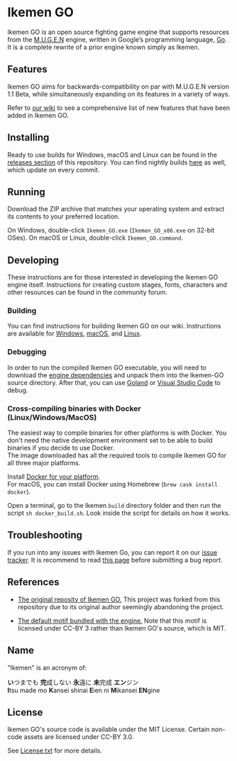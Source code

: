 # Ikemen GO

Ikemen GO is an open source fighting game engine that supports resources from the [M.U.G.E.N](https://en.wikipedia.org/wiki/Mugen_(game_engine)) engine, written in Google’s programming language, [Go](https://go.dev/). It is a complete rewrite of a prior engine known simply as Ikemen.

## Features
Ikemen GO aims for backwards-compatibility on par with M.U.G.E.N version 1.1 Beta, while simultaneously expanding on its features in a variety of ways.

Refer to [our wiki](https://github.com/ikemen-engine/Ikemen-GO/wiki) to see a comprehensive list of new features that have been added in Ikemen GO.

## Installing
Ready to use builds for Windows, macOS and Linux can be found in the [releases section](https://github.com/ikemen-engine/Ikemen-GO/releases) of this repository. You can find nightly builds [here](https://github.com/ikemen-engine/Ikemen-GO/releases/tag/nightly) as well, which update on every commit.

## Running
Download the ZIP archive that matches your operating system and extract its contents to your preferred location.

On Windows, double-click `Ikemen_GO.exe` (`Ikemen_GO_x86.exe` on 32-bit OSes).
On macOS or Linux, double-click `Ikemen_GO.command`.

## Developing
These instructions are for those interested in developing the Ikemen GO engine itself. Instructions for creating custom stages, fonts, characters and other resources can be found in the community forum.

### Building
You can find instructions for building Ikemen GO on our wiki. Instructions are available for [Windows](https://github.com/ikemen-engine/Ikemen-GO/wiki/Building,-Installing-and-Distributing#building-on-windows), [macOS](https://github.com/ikemen-engine/Ikemen-GO/wiki/Building,-Installing-and-Distributing#building-on-macos), and [Linux](https://github.com/ikemen-engine/Ikemen-GO/wiki/Building,-Installing-and-Distributing#building-on-linux).

### Debugging
In order to run the compiled Ikemen GO executable, you will need to download the [engine dependencies](https://github.com/ikemen-engine/Ikemen_GO-Elecbyte-Screenpack) and unpack them into the Ikemen-GO source directory. After that, you can use [Goland](https://www.jetbrains.com/go/) or [Visual Studio Code](https://code.visualstudio.com/) to debug.

### Cross-compiling binaries with Docker (Linux/Windows/MacOS)
The easiest way to compile binaries for other platforms is with Docker.
You don't need the native development environment set to be able to build binaries if you decide to use Docker.  
The image downloaded has all the required tools to compile Ikemen GO for all three major platforms.

Install [Docker for your platform](https://www.docker.com/get-started).  
For macOS, you can install Docker using Homebrew (`brew cask install docker`).

Open a terminal, go to the Ikemen `build` directory folder and then run the script `sh docker_build.sh`. Look inside the script for details on how it works.

## Troubleshooting
If you run into any issues with Ikemen Go, you can report it on our [issue tracker](https://github.com/ikemen-engine/Ikemen-GO/issues). It is recommend to read [this page](https://github.com/ikemen-engine/Ikemen-GO/blob/develop/CONTRIBUTING.md) before submitting a bug report.

## References
- [The original reposity of Ikemen GO.](https://osdn.net/users/supersuehiro/pf/ikemen_go/) This project was forked from this repository due to its original author seemingly abandoning the project.

- [The default motif bundled with the engine.](https://github.com/ikemen-engine/Ikemen_GO-Elecbyte-Screenpack) Note that this motif is licensed under CC-BY 3 rather than Ikemen GO's source, which is MIT.

## Name
"Ikemen" is an acronym of:

**い**つまでも **完**成しない **永**遠に **未**完成 **エン**ジン  
**I**tsu made mo **K**ansei shinai **E**ien ni **M**ikansei **EN**gine

## License
Ikemen GO's source code is available under the MIT License. Certain non-code assets are licensed under CC-BY 3.0.

See [License.txt](License.txt) for more details.
